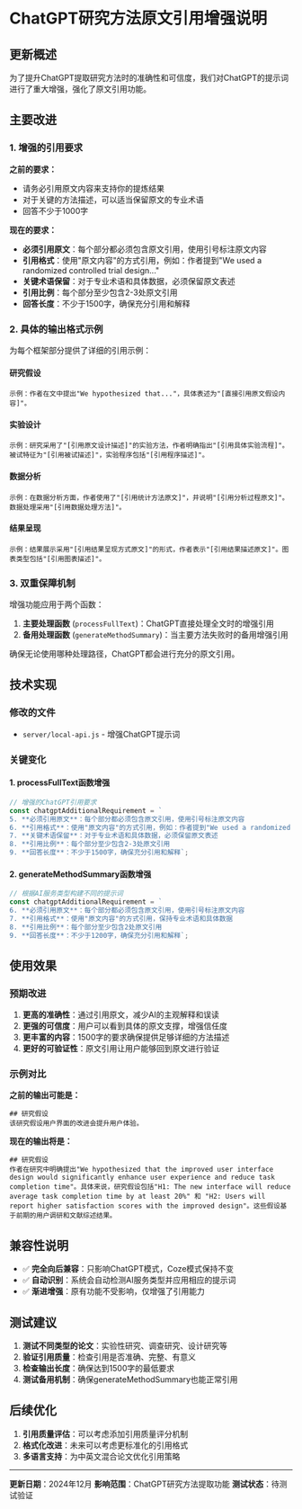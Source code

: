 # ChatGPT研究方法原文引用增强说明

## 更新概述

为了提升ChatGPT提取研究方法时的准确性和可信度，我们对ChatGPT的提示词进行了重大增强，强化了原文引用功能。

## 主要改进

### 1. 增强的引用要求

**之前的要求：**
- 请务必引用原文内容来支持你的提炼结果
- 对于关键的方法描述，可以适当保留原文的专业术语
- 回答不少于1000字

**现在的要求：**
- **必须引用原文**：每个部分都必须包含原文引用，使用引号标注原文内容
- **引用格式**：使用"原文内容"的方式引用，例如：作者提到"We used a randomized controlled trial design..."
- **关键术语保留**：对于专业术语和具体数据，必须保留原文表述
- **引用比例**：每个部分至少包含2-3处原文引用
- **回答长度**：不少于1500字，确保充分引用和解释

### 2. 具体的输出格式示例

为每个框架部分提供了详细的引用示例：

#### 研究假设
```
示例：作者在文中提出"We hypothesized that..."，具体表述为"[直接引用原文假设内容]"。
```

#### 实验设计
```
示例：研究采用了"[引用原文设计描述]"的实验方法，作者明确指出"[引用具体实验流程]"。被试特征为"[引用被试描述]"，实验程序包括"[引用程序描述]"。
```

#### 数据分析
```
示例：在数据分析方面，作者使用了"[引用统计方法原文]"，并说明"[引用分析过程原文]"。数据处理采用"[引用数据处理方法]"。
```

#### 结果呈现
```
示例：结果展示采用"[引用结果呈现方式原文]"的形式，作者表示"[引用结果描述原文]"。图表类型包括"[引用图表描述]"。
```

### 3. 双重保障机制

增强功能应用于两个函数：

1. **主要处理函数** (`processFullText`)：ChatGPT直接处理全文时的增强引用
2. **备用处理函数** (`generateMethodSummary`)：当主要方法失败时的备用增强引用

确保无论使用哪种处理路径，ChatGPT都会进行充分的原文引用。

## 技术实现

### 修改的文件
- `server/local-api.js` - 增强ChatGPT提示词

### 关键变化

#### 1. processFullText函数增强
```javascript
// 增强的ChatGPT引用要求
const chatgptAdditionalRequirement = `
5. **必须引用原文**：每个部分都必须包含原文引用，使用引号标注原文内容
6. **引用格式**：使用"原文内容"的方式引用，例如：作者提到"We used a randomized controlled trial design..."
7. **关键术语保留**：对于专业术语和具体数据，必须保留原文表述
8. **引用比例**：每个部分至少包含2-3处原文引用
9. **回答长度**：不少于1500字，确保充分引用和解释`;
```

#### 2. generateMethodSummary函数增强
```javascript
// 根据AI服务类型构建不同的提示词
const chatgptAdditionalRequirement = `
6. **必须引用原文**：每个部分都必须包含原文引用，使用引号标注原文内容
7. **引用格式**：使用"原文内容"的方式引用，保持专业术语和具体数据
8. **引用比例**：每个部分至少包含2处原文引用
9. **回答长度**：不少于1200字，确保充分引用和解释`;
```

## 使用效果

### 预期改进

1. **更高的准确性**：通过引用原文，减少AI的主观解释和误读
2. **更强的可信度**：用户可以看到具体的原文支撑，增强信任度
3. **更丰富的内容**：1500字的要求确保提供足够详细的方法描述
4. **更好的可验证性**：原文引用让用户能够回到原文进行验证

### 示例对比

**之前的输出可能是：**
```
## 研究假设
该研究假设用户界面的改进会提升用户体验。
```

**现在的输出将是：**
```
## 研究假设
作者在研究中明确提出"We hypothesized that the improved user interface design would significantly enhance user experience and reduce task completion time"。具体来说，研究假设包括"H1: The new interface will reduce average task completion time by at least 20%" 和 "H2: Users will report higher satisfaction scores with the improved design"。这些假设基于前期的用户调研和文献综述结果。
```

## 兼容性说明

- ✅ **完全向后兼容**：只影响ChatGPT模式，Coze模式保持不变
- ✅ **自动识别**：系统会自动检测AI服务类型并应用相应的提示词
- ✅ **渐进增强**：原有功能不受影响，仅增强了引用能力

## 测试建议

1. **测试不同类型的论文**：实验性研究、调查研究、设计研究等
2. **验证引用质量**：检查引用是否准确、完整、有意义
3. **检查输出长度**：确保达到1500字的最低要求
4. **测试备用机制**：确保generateMethodSummary也能正常引用

## 后续优化

1. **引用质量评估**：可以考虑添加引用质量评分机制
2. **格式化改进**：未来可以考虑更标准化的引用格式
3. **多语言支持**：为中英文混合论文优化引用策略

---

**更新日期**：2024年12月
**影响范围**：ChatGPT研究方法提取功能
**测试状态**：待测试验证 